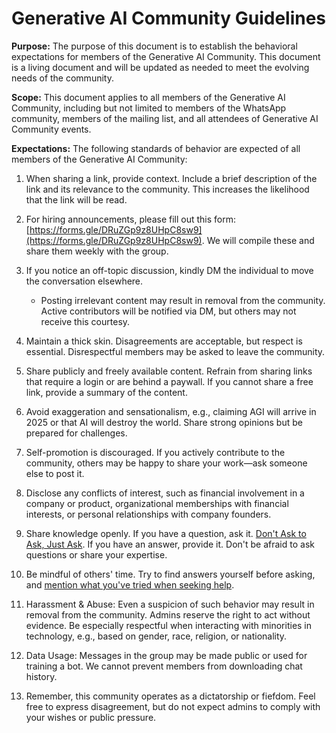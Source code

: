 # Generative AI Community Guidelines

**Purpose:** The purpose of this document is to establish the behavioral expectations for members of the Generative AI Community. This document is a living document and will be updated as needed to meet the evolving needs of the community.

**Scope:** This document applies to all members of the Generative AI Community, including but not limited to members of the WhatsApp community, members of the mailing list, and all attendees of Generative AI Community events.

**Expectations:** The following standards of behavior are expected of all members of the Generative AI Community:

1. When sharing a link, provide context. Include a brief description of the link and its relevance to the community. This increases the likelihood that the link will be read.

2. For hiring announcements, please fill out this form: [https://forms.gle/DRuZGp9z8UHpC8sw9](https://forms.gle/DRuZGp9z8UHpC8sw9). We will compile these and share them weekly with the group.

3. If you notice an off-topic discussion, kindly DM the individual to move the conversation elsewhere.

   - Posting irrelevant content may result in removal from the community. Active contributors will be notified via DM, but others may not receive this courtesy.

4. Maintain a thick skin. Disagreements are acceptable, but respect is essential. Disrespectful members may be asked to leave the community.

5. Share publicly and freely available content. Refrain from sharing links that require a login or are behind a paywall. If you cannot share a free link, provide a summary of the content.

6. Avoid exaggeration and sensationalism, e.g., claiming AGI will arrive in 2025 or that AI will destroy the world. Share strong opinions but be prepared for challenges.

7. Self-promotion is discouraged. If you actively contribute to the community, others may be happy to share your work—ask someone else to post it.

8. Disclose any conflicts of interest, such as financial involvement in a company or product, organizational memberships with financial interests, or personal relationships with company founders.

9. Share knowledge openly. If you have a question, ask it. [Don't Ask to Ask, Just Ask](https://dontasktoask.com/). If you have an answer, provide it. Don't be afraid to ask questions or share your expertise.

10. Be mindful of others' time. Try to find answers yourself before asking, and [mention what you've tried when seeking help](http://www.catb.org/~esr/faqs/smart-questions.html).

11. Harassment & Abuse: Even a suspicion of such behavior may result in removal from the community. Admins reserve the right to act without evidence. Be especially respectful when interacting with minorities in technology, e.g., based on gender, race, religion, or nationality.

13. Data Usage: Messages in the group may be made public or used for training a bot. We cannot prevent members from downloading chat history.

14. Remember, this community operates as a dictatorship or fiefdom. Feel free to express disagreement, but do not expect admins to comply with your wishes or public pressure.
